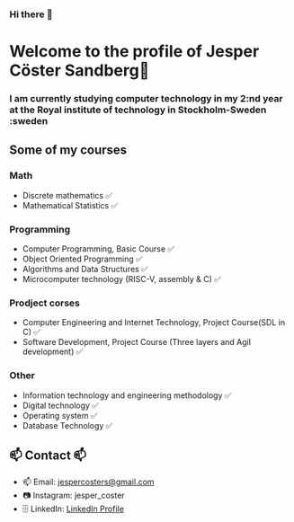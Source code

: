 ### Hi there 👋

# Welcome to the profile of Jesper Cöster Sandberg👋

### I am currently studying computer technology in my 2:nd year at the Royal institute of technology in Stockholm-Sweden :sweden

## Some of my courses
### Math
- Discrete mathematics ✅
- Mathematical Statistics ✅


### Programming 
- Computer Programming, Basic Course ✅
- Object Oriented Programming ✅
- Algorithms and Data Structures ✅
- Microcomputer technology (RISC-V, assembly & C) ✅

### Prodject corses
- Computer Engineering and Internet Technology, Project Course(SDL in C) ✅
- Software Development, Project Course (Three layers and Agil development) ✅

### Other
- Information technology and engineering methodology ✅
- Digital technology ✅
- Operating system ✅
- Database Technology ✅

 ##  📫  Contact 📫
 -  📫 Email: jespercosters@gmail.com
 -  📷 Instagram: jesper_coster
- 🗄️ LinkedIn: [LinkedIn Profile](https://www.linkedin.com/in/jesper-c%C3%B6ster-sandberg-96771b253/)
<!--
**JesperCoster/JesperCoster** is a ✨ _special_ ✨ repository because its `README.md` (this file) appears on your GitHub profile.

Here are some ideas to get you started:

- 🔭 I’m currently working on ...
- 🌱 I’m currently learning ...
- 👯 I’m looking to collaborate on ...
- 🤔 I’m looking for help with ...
- 💬 Ask me about ...
- 📫 How to reach me: ...
- 😄 Pronouns: ...
- ⚡ Fun fact: ...
-->
